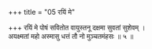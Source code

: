 +++
title = "05 रयिं मे"

+++
रयिं मे पोषं सवितोत वायुस्तनू दक्षमा सुवतां सुशेवम् ।  
अयक्ष्मतां महो अस्मासु धत्तं तौ नो मुञ्चतमंहसः ॥ ५ ॥